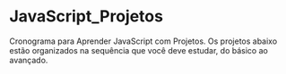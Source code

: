 # JavaScript_Projetos
Cronograma para Aprender JavaScript com Projetos. Os projetos abaixo estão organizados na sequência que você deve estudar, do básico ao avançado.

